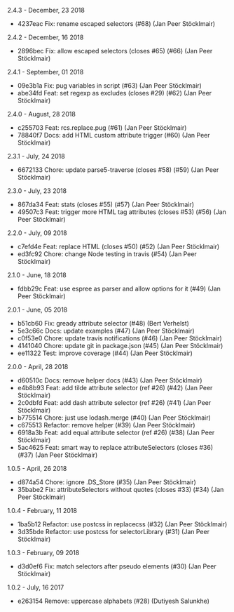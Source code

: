 2.4.3 - December, 23 2018

* 4237eac Fix: rename escaped selectors (#68) (Jan Peer Stöcklmair)

2.4.2 - December, 16 2018

* 2896bec Fix: allow escaped selectors (closes #65) (#66) (Jan Peer Stöcklmair)

2.4.1 - September, 01 2018

* 09e3b1a Fix: pug variables in script (#63) (Jan Peer Stöcklmair)
* abe34fd Feat: set regexp as excludes (closes #29) (#62) (Jan Peer Stöcklmair)

2.4.0 - August, 28 2018

* c255703 Feat: rcs.replace.pug (#61) (Jan Peer Stöcklmair)
* 78840f7 Docs: add HTML custom attribute trigger (#60) (Jan Peer Stöcklmair)

2.3.1 - July, 24 2018

* 6672133 Chore: update parse5-traverse (closes #58) (#59) (Jan Peer Stöcklmair)

2.3.0 - July, 23 2018

* 867da34 Feat: stats (closes #55) (#57) (Jan Peer Stöcklmair)
* 49507c3 Feat: trigger more HTML tag attributes (closes #53) (#56) (Jan Peer Stöcklmair)

2.2.0 - July, 09 2018

* c7efd4e Feat: replace HTML (closes #50) (#52) (Jan Peer Stöcklmair)
* ed3fc92 Chore: change Node testing in travis (#54) (Jan Peer Stöcklmair)

2.1.0 - June, 18 2018

* fdbb29c Feat: use espree as parser and allow options for it (#49) (Jan Peer Stöcklmair)

2.0.1 - June, 05 2018

* b51cb60 Fix: gready attribute selector (#48) (Bert Verhelst)
* 5e3c66c Docs: update examples (#47) (Jan Peer Stöcklmair)
* c0f53e0 Chore: update travis notifications (#46) (Jan Peer Stöcklmair)
* 4141040 Chore: update git in package.json (#45) (Jan Peer Stöcklmair)
* ee11322 Test: improve coverage (#44) (Jan Peer Stöcklmair)

2.0.0 - April, 28 2018

* d60510c Docs: remove helper docs (#43) (Jan Peer Stöcklmair)
* e4b8b93 Feat: add tilde attribute selector (ref #26) (#42) (Jan Peer Stöcklmair)
* 2c0dbfd Feat: add dash attribute selector (ref #26) (#41) (Jan Peer Stöcklmair)
* b775514 Chore: just use lodash.merge (#40) (Jan Peer Stöcklmair)
* c675513 Refactor: remove helper (#39) (Jan Peer Stöcklmair)
* 6918a3b Feat: add equal attribute selector (ref #26) (#38) (Jan Peer Stöcklmair)
* 5ac4625 Feat: smart way to replace attributeSelectors (closes #36) (#37) (Jan Peer Stöcklmair)

1.0.5 - April, 26 2018

* d874a54 Chore: ignore .DS_Store (#35) (Jan Peer Stöcklmair)
* 35babe2 Fix: attributeSelectors without quotes (closes #33) (#34) (Jan Peer Stöcklmair)

1.0.4 - February, 11 2018

* 1ba5b12 Refactor: use postcss in replacecss (#32) (Jan Peer Stöcklmair)
* 3d35bde Refactor: use postcss for selectorLibrary (#31) (Jan Peer Stöcklmair)

1.0.3 - February, 09 2018

* d3d0ef6 Fix: match selectors after pseudo elements (#30) (Jan Peer Stöcklmair)

1.0.2 - July, 16 2017

* e263154 Remove: uppercase alphabets (#28) (Dutiyesh Salunkhe)
